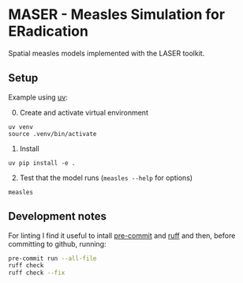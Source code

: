 # MASER - Measles Simulation for ERadication

Spatial measles models implemented with the LASER toolkit.

## Setup
Example using [uv](https://github.com/astral-sh/uv):

0. Create and activate virtual environment
```
uv venv
source .venv/bin/activate
```
1. Install
``` 
uv pip install -e . 
```
2. Test that the model runs (`measles --help` for options)
```
measles
```

## Development notes

For linting I find it useful to intall [pre-commit](https://pre-commit.com/) and [ruff](https://docs.astral.sh/ruff/) and then, before committing to github, running:

```bash
pre-commit run --all-file
ruff check
ruff check --fix
```
